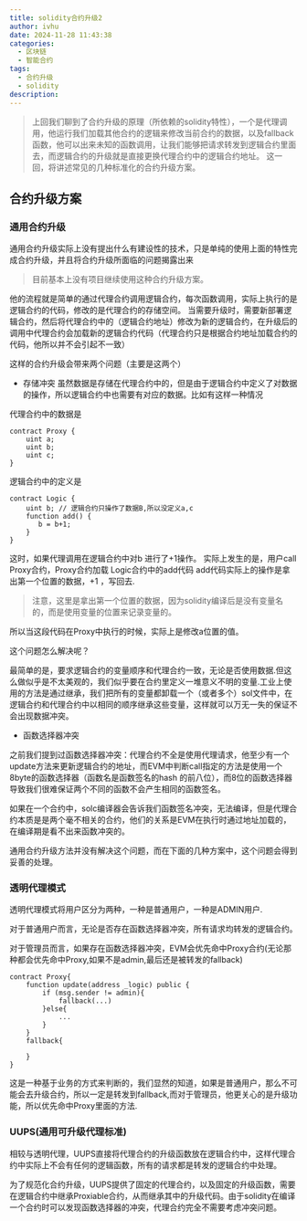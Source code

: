 ```yaml
---
title: solidity合约升级2
author: ivhu
date: 2024-11-28 11:43:38
categories:
  - 区块链
  - 智能合约
tags:
  - 合约升级
  - solidity
description:
---
```


> 上回我们聊到了合约升级的原理（所依赖的solidity特性），一个是代理调用，他运行我们加载其他合约的逻辑来修改当前合约的数据，以及fallback函数，他可以出来未知的函数调用，让我们能够把请求转发到逻辑合约里面去，而逻辑合约的升级就是直接更换代理合约中的逻辑合约地址。
> 这一回，将讲述常见的几种标准化的合约升级方案。

## 合约升级方案

### 通用合约升级

通用合约升级实际上没有提出什么有建设性的技术，只是单纯的使用上面的特性完成合约升级，并且将合约升级所面临的问题揭露出来

> 目前基本上没有项目继续使用这种合约升级方案。

他的流程就是简单的通过代理合约调用逻辑合约，每次函数调用，实际上执行的是逻辑合约的代码，修改的是代理合约的存储空间。
当需要升级时，需要新部署逻辑合约，然后将代理合约中的（逻辑合约地址）修改为新的逻辑合约，在升级后的调用中代理合约会加载新的逻辑合约代码（代理合约只是根据合约地址加载合约的代码，他所以并不会引起不一致）

这样的合约升级会带来两个问题（主要是这两个）

- 存储冲突
  虽然数据是存储在代理合约中的，但是由于逻辑合约中定义了对数据的操作，所以逻辑合约中也需要有对应的数据。比如有这样一种情况

代理合约中的数据是

```sol
contract Proxy {
    uint a;
    uint b;
    uint c;
}
```

逻辑合约中的定义是

```sol
contract Logic {
    uint b; // 逻辑合约只操作了数据B,所以没定义a,c
    function add() {
       b = b+1;
    }
}
```

这时，如果代理调用在逻辑合约中对b 进行了+1操作。
实际上发生的是，用户call Proxy合约，Proxy合约加载 Logic合约中的add代码
add代码实际上的操作是拿出第一个位置的数据，+1 ，写回去.

> 注意，这里是拿出第一个位置的数据，因为solidity编译后是没有变量名的，而是使用变量的位置来记录变量的。

所以当这段代码在Proxy中执行的时候，实际上是修改a位置的值。

这个问题怎么解决呢？

最简单的是，要求逻辑合约的变量顺序和代理合约一致，无论是否使用数据.但这么做似乎是不太美观的，我们似乎要在合约里定义一堆意义不明的变量.工业上使用的方法是通过继承，我们把所有的变量都卸载一个（或者多个）sol文件中，在逻辑合约和代理合约中以相同的顺序继承这些变量，这样就可以万无一失的保证不会出现数据冲突。

- 函数选择器冲突

之前我们提到过函数选择器冲突：代理合约不全是使用代理请求，他至少有一个update方法来更新逻辑合约的地址，而EVM中判断call指定的方法是使用一个8byte的函数选择器（函数名是函数签名的hash 的前八位），而8位的函数选择器导致我们很难保证两个不同的函数不会产生相同的函数签名。

如果在一个合约中，solc编译器会告诉我们函数签名冲突，无法编译，但是代理合约本质是是两个毫不相关的合约，他们的关系是EVM在执行时通过地址加载的，在编译期是看不出来函数冲突的。

通用合约升级方法并没有解决这个问题，而在下面的几种方案中，这个问题会得到妥善的处理。

### 透明代理模式

透明代理模式将用户区分为两种，一种是普通用户，一种是ADMIN用户.

对于普通用户而言，无论是否存在函数选择器冲突，所有请求均转发的逻辑合约。

对于管理员而言，如果存在函数选择器冲突，EVM会优先命中Proxy合约(无论那种都会优先命中Proxy,如果不是admin,最后还是被转发的fallback)

```sol
contract Proxy{
    function update(address _logic) public {
        if (msg.sender != admin){
            fallback(...)
        }else{
            ...
        }
    }
    fallback{

    }
}
```

这是一种基于业务的方式来判断的，我们显然的知道，如果是普通用户，那么不可能会去升级合约，所以一定是转发到fallback,而对于管理员，他更关心的是升级功能，所以优先命中Proxy里面的方法.

### UUPS(通用可升级代理标准)

相较与透明代理，UUPS直接将代理合约的升级函数放在逻辑合约中，这样代理合约中实际上不会有任何的逻辑函数，所有的请求都是转发的逻辑合约中处理。

为了规范化合约升级，UUPS提供了固定的代理合约，以及固定的升级函数，需要在逻辑合约中继承Proxiable合约，从而继承其中的升级代码。由于solidity在编译一个合约时可以发现函数选择器的冲突，代理合约完全不需要考虑冲突问题。
